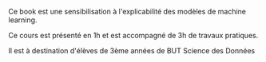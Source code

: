 Ce book est une sensibilisation à l'explicabilité des modèles de machine learning.

Ce cours est présenté en 1h et est accompagné de 3h de travaux pratiques.

Il est à destination d'élèves de 3ème années de BUT Science des Données